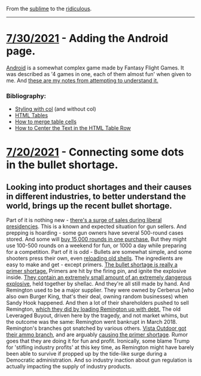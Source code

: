 From the [sublime](https://www.youtube.com/watch?v=CNUTlKqSO-I) to the [ridiculous](https://www.youtube.com/watch?v=zy9FkAXMBfk).

--------------------------------------------------------------------

# [7/30/2021](#07302021)  - Adding the Android page.

[Android](https://www.fantasyflightgames.com/en/products/android/) is a somewhat complex game made by Fantasy Flight Games. It was described as '4 games in one, each of them almost fun' when given to me. And [these are my notes from attempting to understand it.](/Android.html)

### Bibliography:

- [Styling with col](https://developer.mozilla.org/en-US/docs/Learn/HTML/Tables/Basics) (and without col)
- [HTML Tables](https://www.w3schools.com/html/html_tables.asp)
- [How to merge table cells](https://www.computerhope.com/issues/ch001655.htm)
- [How to Center the Text in the HTML Table Row](https://www.w3docs.com/snippets/css/how-to-center-the-text-in-html-table-row.html)

# [7/20/2021](#07202021)  - Connecting some dots in the bullet shortage.

## Looking into product shortages and their causes in different industries, to better understand the world, brings up the recent bullet shortage.
 
Part of it is nothing new - [there's a surge of sales during liberal presidencies](https://www.19fortyfive.com/2021/01/bullet-shortage-why-ammo-prices-are-going-sky-high/). This is a known and expected situation for gun sellers. And prepping is hoarding - some gun owners have several 500-round cases stored. And some will [buy 15,000 rounds in one purchase.](https://www.ktvb.com/article/news/local/growing-idaho/shell-ammo-shortage-bites-industry-guns-firearms/277-88a06712-3c39-4f90-ac33-8b8aaf46b591) But they might use 100-500 rounds on a weekend for fun, or 1000 a day while preparing for a competition. 
Part of it is odd - Bullets are somewhat simple, and some shooters press their own, even [reloading old shells](https://www.gunsamerica.com/digest/reloading-primers/). The ingredients are easy to make and get - except primers. [The bullet shortage is really a primer shortage.](https://blog.thebestshootingsite.com/2021/02/19/is-the-ammunition-shortage-real-or-manufactured/)
Primers are hit by the firing pin, and ignite the explosive inside. [They contain an extremely small amount of an extremely dangerous explosive](https://aardvarkreloading.com/resources/homemadeprimercourse.pdf), held together by shellac. And they're all still made by hand. 
And Remington used to be a major supplier. They were owned by Cerberus [who also own Burger King, that's their deal, owning random businesses) when Sandy Hook happened. And then a lot of their shareholders pushed to sell Remington, [which they did by loading Remington up with debt.](https://www.bustle.com/p/why-did-remington-go-bankrupt-the-gun-company-might-want-to-look-to-trump-8600992) The old Leveraged Buyout, driven here by the tragedy, and not market whims, but the outcome was the same: Remington went bankrupt in March 2018. 
Remington's branches got snatched by various others. [Vista Outdoor got their ammo branch](https://www.shootingsportsretailer.com/news/breakup-plans-announced-for-remington-arms-and-its-associated-companies), and are arguably [causing the primer shortage](https://blog.thebestshootingsite.com/2021/02/19/is-the-ammunition-shortage-real-or-manufactured). Rumor goes that they are doing it for fun and profit.
Ironically, some blame Trump for 'stifling industry profits' at this key time, as Remington might have barely been able to survive if propped up by the tide-like surge during a Democratic administration. 
And so industry inaction about gun regulation is actually impacting the supply of industry products.
